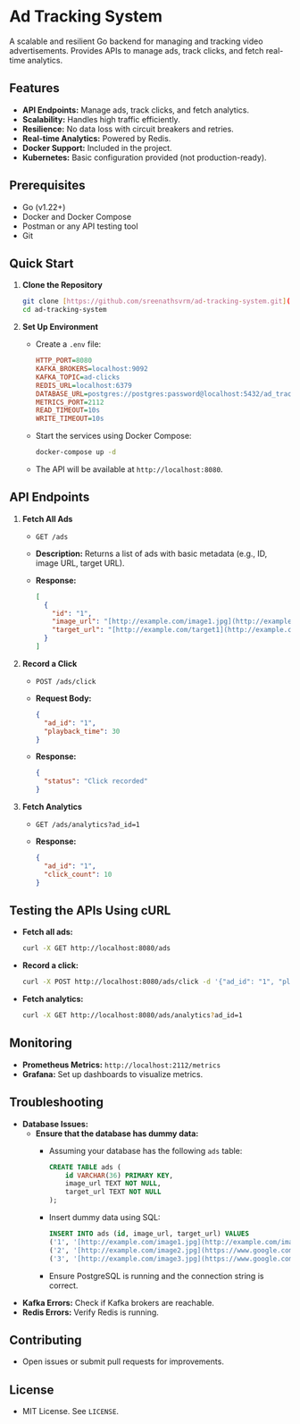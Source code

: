 # Ad Tracking System

A scalable and resilient Go backend for managing and tracking video advertisements. Provides APIs to manage ads, track clicks, and fetch real-time analytics.

## Features

* **API Endpoints:** Manage ads, track clicks, and fetch analytics.
* **Scalability:** Handles high traffic efficiently.
* **Resilience:** No data loss with circuit breakers and retries.
* **Real-time Analytics:** Powered by Redis.
* **Docker Support:** Included in the project.
* **Kubernetes:** Basic configuration provided (not production-ready).

## Prerequisites

* Go (v1.22+)
* Docker and Docker Compose
* Postman or any API testing tool
* Git

## Quick Start

1.  **Clone the Repository**

    ```bash
    git clone [https://github.com/sreenathsvrm/ad-tracking-system.git](https://github.com/sreenathsvrm/ad-tracking-system.git)
    cd ad-tracking-system
    ```

2.  **Set Up Environment**

    * Create a `.env` file:

        ```ini
        HTTP_PORT=8080
        KAFKA_BROKERS=localhost:9092
        KAFKA_TOPIC=ad-clicks
        REDIS_URL=localhost:6379
        DATABASE_URL=postgres://postgres:password@localhost:5432/ad_tracking?sslmode=disable
        METRICS_PORT=2112
        READ_TIMEOUT=10s
        WRITE_TIMEOUT=10s
        ```

    * Start the services using Docker Compose:

        ```bash
        docker-compose up -d
        ```

    * The API will be available at `http://localhost:8080`.

## API Endpoints

1.  **Fetch All Ads**

    * `GET /ads`
    * **Description:** Returns a list of ads with basic metadata (e.g., ID, image URL, target URL).
    * **Response:**

        ```json
        [
          {
            "id": "1",
            "image_url": "[http://example.com/image1.jpg](http://example.com/image1.jpg)",
            "target_url": "[http://example.com/target1](http://example.com/target1)"
          }
        ]
        ```

2.  **Record a Click**

    * `POST /ads/click`
    * **Request Body:**

        ```json
        {
          "ad_id": "1",
          "playback_time": 30
        }
        ```

    * **Response:**

        ```json
        {
          "status": "Click recorded"
        }
        ```

3.  **Fetch Analytics**

    * `GET /ads/analytics?ad_id=1`
    * **Response:**

        ```json
        {
          "ad_id": "1",
          "click_count": 10
        }
        ```

## Testing the APIs Using cURL

* **Fetch all ads:**

    ```bash
    curl -X GET http://localhost:8080/ads
    ```

* **Record a click:**

    ```bash
    curl -X POST http://localhost:8080/ads/click -d '{"ad_id": "1", "playback_time": 30}'
    ```

* **Fetch analytics:**

    ```bash
    curl -X GET http://localhost:8080/ads/analytics?ad_id=1
    ```

## Monitoring

* **Prometheus Metrics:** `http://localhost:2112/metrics`
* **Grafana:** Set up dashboards to visualize metrics.

## Troubleshooting

* **Database Issues:**
    * **Ensure that the database has dummy data:**
        * Assuming your database has the following `ads` table:

            ```sql
            CREATE TABLE ads (
                id VARCHAR(36) PRIMARY KEY,
                image_url TEXT NOT NULL,
                target_url TEXT NOT NULL
            );
            ```

        * Insert dummy data using SQL:

            ```sql
            INSERT INTO ads (id, image_url, target_url) VALUES
            ('1', '[http://example.com/image1.jpg](http://example.com/image1.jpg)', '[http://example.com/target1](http://example.com/target1)'),
            ('2', '[http://example.com/image2.jpg](https://www.google.com/search?q=http://example.com/image2.jpg)', '[http://example.com/target2](https://www.google.com/search?q=http://example.com/target2)'),
            ('3', '[http://example.com/image3.jpg](https://www.google.com/search?q=http://example.com/image3.jpg)', '[http://example.com/target3](https://www.google.com/search?q=http://example.com/target3)');
            ```

        * Ensure PostgreSQL is running and the connection string is correct.
* **Kafka Errors:** Check if Kafka brokers are reachable.
* **Redis Errors:** Verify Redis is running.

## Contributing

* Open issues or submit pull requests for improvements.

## License

* MIT License. See `LICENSE`.